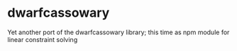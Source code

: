 # dwarfcassowary
Yet another port of the dwarfcassowary library; this time as npm module for linear constraint solving
